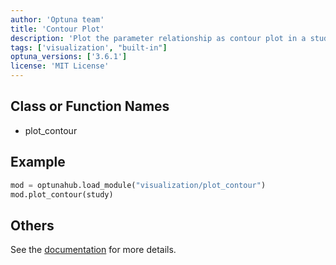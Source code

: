 ```yaml
---
author: 'Optuna team'
title: 'Contour Plot'
description: 'Plot the parameter relationship as contour plot in a study.'
tags: ['visualization', "built-in"]
optuna_versions: ['3.6.1']
license: 'MIT License'
---
```


## Class or Function Names
- plot_contour

## Example
```python
mod = optunahub.load_module("visualization/plot_contour")
mod.plot_contour(study)
```

## Others
See the [documentation](https://optuna.readthedocs.io/en/stable/reference/visualization/generated/optuna.visualization.plot_contour.html) for more details.
